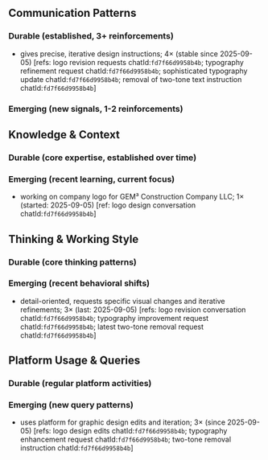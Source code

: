 ## Communication Patterns
### Durable (established, 3+ reinforcements)
- gives precise, iterative design instructions; 4× (stable since 2025-09-05) [refs: logo revision requests chatId:`fd7f66d9958b4b`; typography refinement request chatId:`fd7f66d9958b4b`; sophisticated typography update chatId:`fd7f66d9958b4b`; removal of two-tone text instruction chatId:`fd7f66d9958b4b`]

### Emerging (new signals, 1-2 reinforcements)

## Knowledge & Context
### Durable (core expertise, established over time)

### Emerging (recent learning, current focus)
- working on company logo for GEM³ Construction Company LLC; 1× (started: 2025-09-05) [ref: logo design conversation chatId:`fd7f66d9958b4b`]

## Thinking & Working Style
### Durable (core thinking patterns)

### Emerging (recent behavioral shifts)
- detail-oriented, requests specific visual changes and iterative refinements; 3× (last: 2025-09-05) [refs: logo revision conversation chatId:`fd7f66d9958b4b`; typography improvement request chatId:`fd7f66d9958b4b`; latest two-tone removal request chatId:`fd7f66d9958b4b`]

## Platform Usage & Queries
### Durable (regular platform activities)

### Emerging (new query patterns)
- uses platform for graphic design edits and iteration; 3× (since 2025-09-05) [refs: logo design edits chatId:`fd7f66d9958b4b`; typography enhancement request chatId:`fd7f66d9958b4b`; two-tone removal instruction chatId:`fd7f66d9958b4b`]